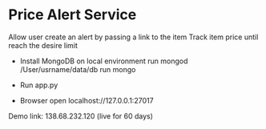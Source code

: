 # Price Alert Service
Allow user create an alert by passing a link to the item
Track item price until reach the desire limit

 - Install MongoDB on local environment
	run mongod /User/usrname/data/db
	run mongo

 - Run app.py
 - Browser open localhost://127.0.0.1:27017

Demo link: 138.68.232.120 (live for 60 days)

